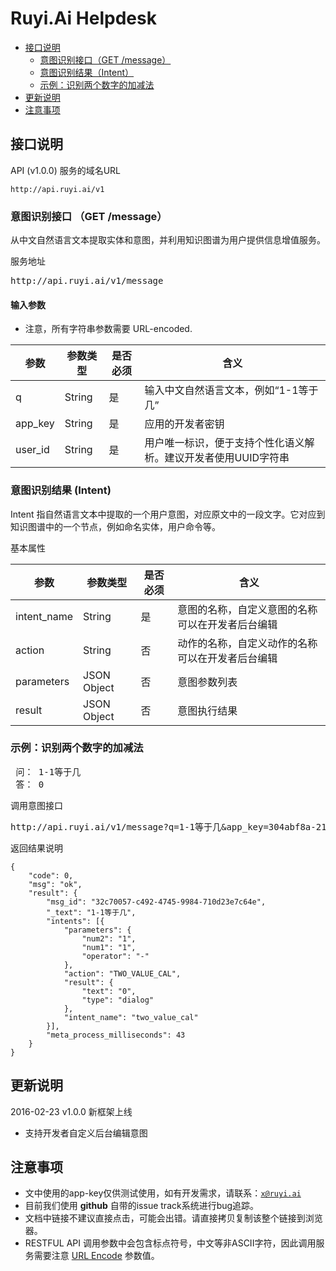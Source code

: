 # Ruyi.Ai Helpdesk

* [接口说明](#接口说明)
  * [意图识别接口（GET /message）](#意图识别接口-get-message)
  * [意图识别结果（Intent）](#意图识别结果-intent)
  * [示例：识别两个数字的加减法](#示例识别两个数字的加减法)
* [更新说明](#更新说明)
* [注意事项](#注意事项)

## 接口说明

API (v1.0.0) 服务的域名URL
````
http://api.ruyi.ai/v1
````

### 意图识别接口 （GET /message）
从中文自然语言文本提取实体和意图，并利用知识图谱为用户提供信息增值服务。

服务地址
<pre>
http://api.ruyi.ai/v1/message
</pre>

#### 输入参数

 * 注意，所有字符串参数需要 URL-encoded.

<table  class="table-responsive">
  <thead>
    <tr>
      <th>参数</th>
      <th>参数类型</th>
      <th>是否必须</th>
      <th>含义</th>
    </tr>
  </thead>
  <tbody>
   <tr>
    <td>q</td>
    <td>String</td>
    <td>是</td>
    <td>输入中文自然语言文本，例如“1-1等于几”</td>
   </tr>
    <tr>
    <td>app_key</td>
    <td>String</td>
    <td>是</td>
    <td>应用的开发者密钥</td>
   </tr>
   <tr>
    <td>user_id</td>
    <td>String</td>
    <td>是</td>
    <td>用户唯一标识，便于支持个性化语义解析。建议开发者使用UUID字符串</td>
   </tr>
  </tbody>
</table>



### 意图识别结果 (Intent)
Intent 指自然语言文本中提取的一个用户意图，对应原文中的一段文字。它对应到知识图谱中的一个节点，例如命名实体，用户命令等。

基本属性
<table  class="table-responsive">
  <thead>
    <tr>
      <th>参数</th>
      <th>参数类型</th>
      <th>是否必须</th>
      <th>含义</th>
    </tr>
  </thead>
  <tbody>

  <tr>
   <td>intent_name</td>
   <td>String</td>
   <td>是</td>
   <td>意图的名称，自定义意图的名称可以在开发者后台编辑</td>
  </tr>
   <tr>
    <td>action</td>
    <td>String</td>
    <td>否</td>
    <td>动作的名称，自定义动作的名称可以在开发者后台编辑</td>
   </tr>
   <tr>
    <td>parameters</td>
    <td>JSON Object</td>
    <td>否</td>
    <td>意图参数列表</td>
   </tr>
   <tr>
    <td>result</td>
    <td>JSON Object</td>
    <td>否</td>
    <td>意图执行结果</td>
   </tr>
  </tbody>
</table>

### 示例：识别两个数字的加减法

<pre>
 问： 1-1等于几
 答： 0
</pre>

调用意图接口
<pre>
http://api.ruyi.ai/v1/message?q=1-1等于几&app_key=304abf8a-2172-42e0-8e1f-c185c990bf5e&user_id=123456
</pre>

返回结果说明

    {
		"code": 0,
		"msg": "ok",
		"result": {
			"msg_id": "32c70057-c492-4745-9984-710d23e7c64e",
			"_text": "1-1等于几",
			"intents": [{
				"parameters": {
					"num2": "1",
					"num1": "1",
					"operator": "-"
				},
				"action": "TWO_VALUE_CAL",
				"result": {
					"text": "0",
					"type": "dialog"
				},
				"intent_name": "two_value_cal"
			}],
			"meta_process_milliseconds": 43
		}
    }


## 更新说明
2016-02-23 v1.0.0 新框架上线
 * 支持开发者自定义后台编辑意图

## 注意事项
 * 文中使用的app-key仅供测试使用，如有开发需求，请联系：<code>x@ruyi.ai</code>
 * 目前我们使用 **github** 自带的issue track系统进行bug追踪。
 * 文档中链接不建议直接点击，可能会出错。请直接拷贝复制该整个链接到浏览器。
 * RESTFUL API 调用参数中会包含标点符号，中文等非ASCII字符，因此调用服务需要注意 <a href="http://baike.baidu.com/view/1197115.htm">URL Encode</a> 参数值。
